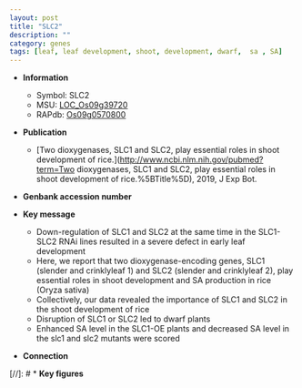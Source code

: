 ```yaml
---
layout: post
title: "SLC2"
description: ""
category: genes
tags: [leaf, leaf development, shoot, development, dwarf,  sa , SA]
---
```


* **Information**  
    + Symbol: SLC2  
    + MSU: [LOC_Os09g39720](http://rice.uga.edu/cgi-bin/ORF_infopage.cgi?orf=LOC_Os09g39720)  
    + RAPdb: [Os09g0570800](http://rapdb.dna.affrc.go.jp/viewer/gbrowse_details/irgsp1?name=Os09g0570800)  

* **Publication**  
    + [Two dioxygenases, SLC1 and SLC2, play essential roles in shoot development of rice.](http://www.ncbi.nlm.nih.gov/pubmed?term=Two dioxygenases, SLC1 and SLC2, play essential roles in shoot development of rice.%5BTitle%5D), 2019, J Exp Bot.

* **Genbank accession number**  

* **Key message**  
    + Down-regulation of SLC1 and SLC2 at the same time in the SLC1-SLC2 RNAi lines resulted in a severe defect in early leaf development
    + Here, we report that two dioxygenase-encoding genes, SLC1 (slender and crinklyleaf 1) and SLC2 (slender and crinklyleaf 2), play essential roles in shoot development and SA production in rice (Oryza sativa)
    + Collectively, our data revealed the importance of SLC1 and SLC2 in the shoot development of rice
    + Disruption of SLC1 or SLC2 led to dwarf plants
    + Enhanced SA level in the SLC1-OE plants and decreased SA level in the slc1 and slc2 mutants were scored

* **Connection**  

[//]: # * **Key figures**  


